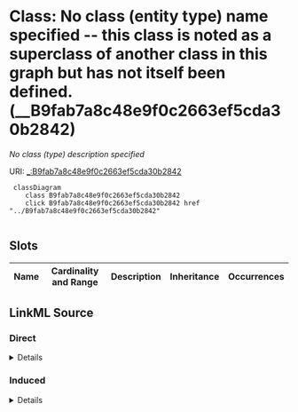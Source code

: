 

# Class: No class (entity type) name specified -- this class is noted as a superclass of another class in this graph but has not itself been defined. (__B9fab7a8c48e9f0c2663ef5cda30b2842)


_No class (type) description specified_







URI: [_:B9fab7a8c48e9f0c2663ef5cda30b2842](_:B9fab7a8c48e9f0c2663ef5cda30b2842)






```mermaid
 classDiagram
    class B9fab7a8c48e9f0c2663ef5cda30b2842
    click B9fab7a8c48e9f0c2663ef5cda30b2842 href "../B9fab7a8c48e9f0c2663ef5cda30b2842"
      
```




<!-- no inheritance hierarchy -->


## Slots

| Name | Cardinality and Range | Description | Inheritance | Occurrences |
| ---  | --- | --- | --- | --- |














## LinkML Source

<!-- TODO: investigate https://stackoverflow.com/questions/37606292/how-to-create-tabbed-code-blocks-in-mkdocs-or-sphinx -->

### Direct

<details>

```yaml
name: __B9fab7a8c48e9f0c2663ef5cda30b2842
conforms_to: No schema conformance document specified
description: No class (type) description specified
title: No class (entity type) name specified -- this class is noted as a superclass
  of another class in this graph but has not itself been defined.
from_schema: sawgraph-kg
rank: 1000
class_uri: _:B9fab7a8c48e9f0c2663ef5cda30b2842

```
</details>

### Induced

<details>

```yaml
name: __B9fab7a8c48e9f0c2663ef5cda30b2842
conforms_to: No schema conformance document specified
description: No class (type) description specified
title: No class (entity type) name specified -- this class is noted as a superclass
  of another class in this graph but has not itself been defined.
from_schema: sawgraph-kg
rank: 1000
class_uri: _:B9fab7a8c48e9f0c2663ef5cda30b2842

```
</details>